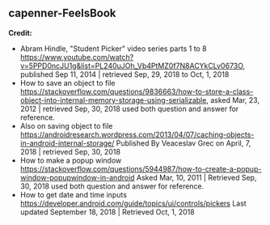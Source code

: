 ## capenner-FeelsBook

**Credit:**
 - Abram Hindle, "Student Picker" video series parts 1 to 8 https://www.youtube.com/watch?v=5PPD0ncJU1g&list=PL240uJOh_Vb4PtMZ0f7N8ACYkCLv0673O, published Sep 11, 2014 | retrieved Sep, 29, 2018 to Oct, 1, 2018
 - How to save an object to file https://stackoverflow.com/questions/9836663/how-to-store-a-class-object-into-internal-memory-storage-using-serializable, asked Mar, 23, 2012 | retrieved Sep, 30, 2018 used both question and answer for reference.
 - Also on saving object to file https://androidresearch.wordpress.com/2013/04/07/caching-objects-in-android-internal-storage/
 Published By Veaceslav Grec on April, 7, 2018 | retrieved Sep, 30, 2018
 - How to make a popup window https://stackoverflow.com/questions/5944987/how-to-create-a-popup-window-popupwindow-in-android
 Asked Mar, 10, 2011 | Retrieved Sep, 30, 2018 used both question and answer for reference.
 - How to get date and time inputs https://developer.android.com/guide/topics/ui/controls/pickers
 Last updated September 18, 2018 | Retrieved Oct, 1, 2018 
